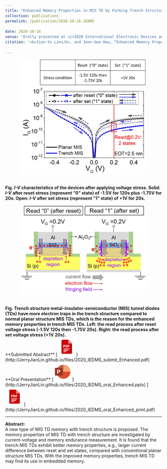 ```yaml
---
title: "Enhanced Memory Properties in MIS TD by Forming Trench Structure at the Gate edge"
collection: publications
permalink: /publication/2020-10-16-IEDMS

date: 2020-10-16
venue: 'Orally presented at <i>2020 International Electronic Devices and Materials Symposium</i>'
citation: '<b>Jian-Yu Lin</b>, and Jenn-Gwo Hwu, “Enhanced Memory Properties in MIS TD by Forming Trench Structure at the Gate Edge,” 2020 International Electronic Devices and Materials Symposium (IEDMS), 5021, C1‑3, Chang Gung University, Tao‑Yuan City, Taiwan, ROC, Oct. 2020.'

---
```


<p style="text-align:center;"><img src='/images/IV_2states.jpg' width='400'></p> <br/>
<b>Fig. <i>I-V</i> characteristics of the devices after applying voltage stress. Solid: <i>I-V</i> after reset stress (represent “0” state) of -1.5V for 120s plus -1.75V for 20s. Open: <i>I-V</i> after set stress (represent “1” state) of +1V for 20s.</b>

<p style="text-align:center;"><img src='/images/2020_IEDMS_mechanism.jpg' width='400'></p> <br/>
<b>Fig. Trench structure metal-insulator-semiconductor (MIS) tunnel diodes (TDs) have more electron traps in the trench structure compared to normal planar structure MIS TDs, which is the reason for the enhanced memory properties in trench MIS TDs. Left: the read process after reset voltage stress (-1.5V 120s then -1.75V 20s). Right: the read process after set voltage stress (+1V 20s).</b>

<br/>
**Submitted Abstract**
[<img src='/images/pdf.png' width='60'>](http://JerryJianLin.github.io/files/2020_IEDMS_submit_Enhanced.pdf)
<br/>
**Oral Presentation**
[<img src='/images/PPT.png' width='60'>](http://JerryJianLin.github.io/files/2020_IEDMS_oral_Enhanced.pptx)
[<img src='/images/pdf.png' width='60'>](http://JerryJianLin.github.io/files/2020_IEDMS_oral_Enhanced_print.pdf)
<br/>

---

**Abstract:** <br/>
A new type of MIS TD memory with trench structure is proposed. The memory properties of MIS TD with trench structure are investigated by current-voltage and memory endurance measurement. It is found that the trench MIS TDs exhibit better memory properties, e.g., larger current difference between reset and set states, compared with conventional planar structure MIS TDs. With the improved memory properties, trench MIS TD may find its use in embedded memory.

<!--Recommended citation: Your Name, You. (2015). "Paper Title Number 3." <i>Journal 1</i>. 1(3). -->
